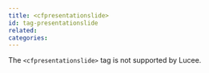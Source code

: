 ```yaml
---
title: <cfpresentationslide>
id: tag-presentationslide
related:
categories:
---
```


The `<cfpresentationslide>` tag is not supported by Lucee.
